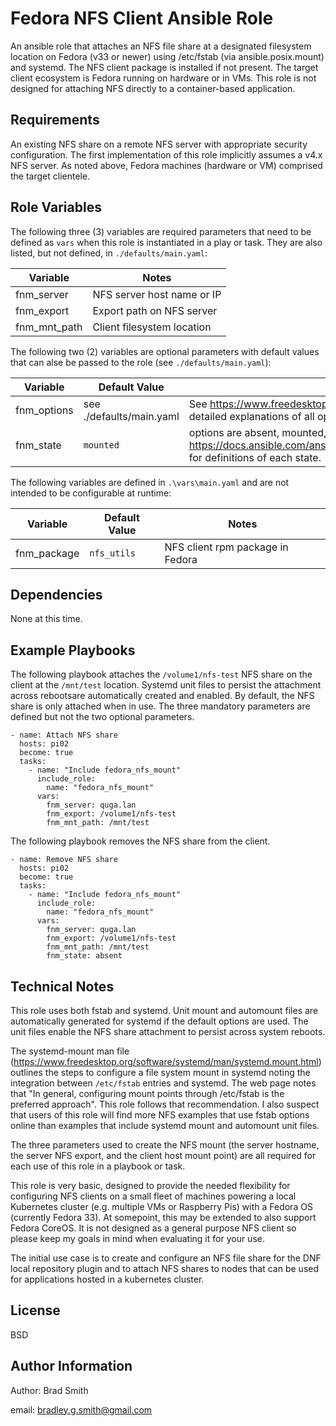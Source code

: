 Fedora NFS Client Ansible Role
=========

An ansible role that attaches an NFS file share at a designated filesystem location on Fedora (v33 or newer) using /etc/fstab (via ansible.posix.mount) and systemd. The NFS client package is installed if not present. The target client ecosystem is Fedora running on hardware or in VMs. This role is not designed for attaching NFS directly to a container-based application.

Requirements
------------

An existing NFS share on a remote NFS server with appropriate security configuration. The first implementation of this role implicitly assumes a v4.x NFS server. As noted above, Fedora machines (hardware or VM) comprised the target clientele.

Role Variables
--------------

The following three (3) variables are required parameters that need to be defined as `vars` when this role is instantiated in a play or task. They are also listed, but not defined, in `./defaults/main.yaml`:

| Variable       | Notes      |
| -------        | ----       |
| fnm_server | NFS server host name or IP |
| fnm_export | Export path on NFS server |
| fnm_mnt_path | Client filesystem location |

The following two (2) variables are optional parameters with default values that can alse be passed to the role (see `./defaults/main.yaml`):

| Variable       | Default Value | Notes      |
| -------        | ------------- | ----       |
| fnm_options |see ./defaults/main.yaml  | See https://www.freedesktop.org/software/systemd/man/systemd.mount.html for detailed explanations of all options. |
| fnm_state | `mounted`      | options are absent, mounted, present, unmounted, remounted. See https://docs.ansible.com/ansible/latest/collections/ansible/posix/mount_module.html for definitions of each state. |
 
The following variables are defined in `.\vars\main.yaml` and are not intended to be configurable at runtime:


| Variable       | Default Value | Notes      |
| -------        | ------------- | ----       |
| fnm_package  | `nfs_utils`      | NFS client rpm package in Fedora |

Dependencies
------------

None at this time.

Example Playbooks
----------------
The following playbook attaches the `/volume1/nfs-test` NFS share on the client at the `/mnt/test` location. Systemd unit files to persist the attachment across rebootsare automatically created and enabled. By default, the NFS share is only attached when in use. The three mandatory parameters are defined but not the two optional parameters.

```
- name: Attach NFS share
  hosts: pi02
  become: true
  tasks:
    - name: "Include fedora_nfs_mount"
      include_role:
        name: "fedora_nfs_mount"
      vars:
        fnm_server: quga.lan
        fnm_export: /volume1/nfs-test
        fnm_mnt_path: /mnt/test
```

The following playbook removes the NFS share from the client.

```
- name: Remove NFS share
  hosts: pi02
  become: true
  tasks:
    - name: "Include fedora_nfs_mount"
      include_role:
        name: "fedora_nfs_mount"
      vars:
        fnm_server: quga.lan
        fnm_export: /volume1/nfs-test
        fnm_mnt_path: /mnt/test
        fnm_state: absent
```

Technical Notes
---------------

This role uses both fstab and systemd. Unit mount and automount files are automatically generated for systemd if the default options are used. The unit files enable the NFS share attachment to persist across system reboots.

The systemd-mount man file (https://www.freedesktop.org/software/systemd/man/systemd.mount.html) outlines the steps to configure a file system mount in systemd noting the integration between `/etc/fstab` entries and systemd. The web page notes that "In general, configuring mount points through /etc/fstab is the preferred approach". This role follows that recommendation. I also suspect that users of this role will find more NFS examples that use fstab options online than examples that include systemd mount and automount unit files. 

The three parameters used to create the NFS mount (the server hostname, the server NFS export, and the client host mount point) are all required for each use of this role in a playbook or task.

This role is very basic, designed to provide the needed flexibility for configuring NFS clients on a small fleet of machines powering a local Kubernetes cluster (e.g. multiple VMs or Raspberry Pis) with a Fedora OS (currently Fedora 33). At somepoint, this may be extended to also support Fedora CoreOS. It is not designed as a general purpose NFS client so please keep my goals in mind when evaluating it for your use.

The initial use case is to create and configure an NFS file share for the DNF local repository plugin and to attach NFS shares to nodes that can be used for applications hosted in a kubernetes cluster.

License
-------

BSD

Author Information
------------------

Author: Brad Smith

email: bradley.g.smith@gmail.com
